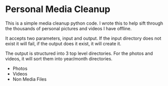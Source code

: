 # Personal Media Cleanup
This is a simple media cleanup python code. I wrote this to help sift through the thousands of personal pictures and videos I have offline.

It accepts two parameters, input and output. If the input directory does not exist it will fail, if the output does it exist, it will create it.

The output is structured into 3 top level directories. For the photos and videos, it will sort them into year/month directories.

- Photos
- Videos
- Non Media Files